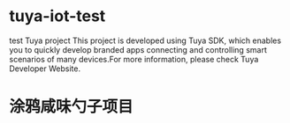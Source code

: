 # tuya-iot-test
test Tuya project 
This project is developed using Tuya SDK, which enables you to quickly develop branded apps connecting and controlling smart scenarios of many devices.For more information, please check Tuya Developer Website.
# 涂鸦咸味勺子项目

